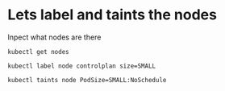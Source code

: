# Lets label and taints the nodes

Inpect what nodes are there

```shell
kubectl get nodes
```

```shell
kubectl label node controlplan size=SMALL
```

```shell
kubectl taints node PodSize=SMALL:NoSchedule
```